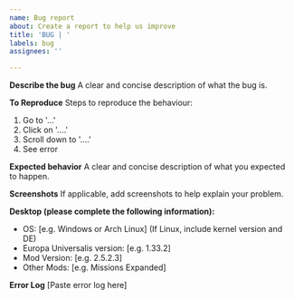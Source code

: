 ```yaml
---
name: Bug report
about: Create a report to help us improve
title: 'BUG | '
labels: bug
assignees: ''

---
```


**Describe the bug**
A clear and concise description of what the bug is.

**To Reproduce**
Steps to reproduce the behaviour:
1. Go to '...'
2. Click on '....'
3. Scroll down to '....'
4. See error

**Expected behavior**
A clear and concise description of what you expected to happen.

**Screenshots**
If applicable, add screenshots to help explain your problem.

**Desktop (please complete the following information):**
 - OS: [e.g. Windows or Arch Linux] (If Linux, include kernel version and DE)
 - Europa Universalis version: [e.g. 1.33.2]
 - Mod Version: [e.g. 2.5.2.3]
 - Other Mods: [e.g. Missions Expanded]


**Error Log**
[Paste error log here]
